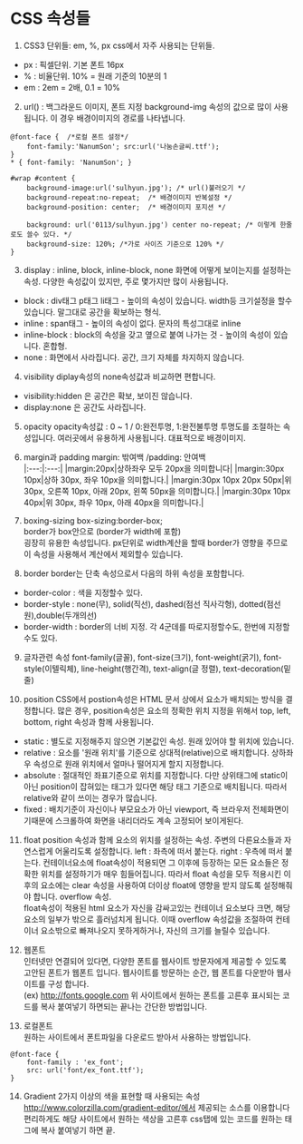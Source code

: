 # CSS 속성들 

1.	CSS3 단위들: em, %, px
css에서 자주 사용되는 단위들.
 - px : 픽셀단위. 기본 폰트 16px
 - % : 비율단위. 10% = 원래 기준의 10분의 1
 - em : 2em = 2배, 0.1 = 10%

2.	url() : 백그라운드 이미지, 폰트 지정
background-img 속성의 값으로 많이 사용됩니다. 이 경우 배경이미지의 경로를 나타냅니다.
```
@font-face {  /*로컬 폰트 설정*/
    font-family:'NanumSon'; src:url('나눔손글씨.ttf');
}
* { font-family: 'NanumSon'; }

#wrap #content {
    background-image:url('sulhyun.jpg'); /* url()불러오기 */
    background-repeat:no-repeat;  /* 배경이미지 반복설정 */
    background-position: center;  /* 배경이미지 포지션 */
    
    background: url('0113/sulhyun.jpg') center no-repeat; /* 이렇게 한줄로도 쓸수 있다. */
    background-size: 120%; /*가로 사이즈 기준으로 120% */
}
```
3.	display : inline, block, inline-block, none
화면에 어떻게 보이는지를 설정하는 속성. 다양한 속성값이 있지만, 주로 몇가지만 많이 사용됩니다. 

 - block : div태그 p태그 li태그 - 높이의 속성이 있습니다. width등 크기설정을 할수 있습니다. 말그대로 공간을 확보하는 형식.
 - inline : span태그 - 높이의 속성이 없다. 문자의 특성그대로 inline
 - inline-block : block의 속성을 갖고 옆으로 붙여 나가는 것 - 높이의 속성이 있습니다. 혼합형.
 - none : 화면에서 사라집니다. 공간, 크기 자체를 차지하지 않습니다.

4.	visibility
diplay속성의 none속성값과 비교하면 편합니다.
 - visibility:hidden 은 공간은 확보, 보이진 않습니다.
 - display:none 은 공간도 사라집니다.

5.	opacity
 opacity속성값 : 0 ~ 1 / 0:완전투명, 1:완전불투명 
투명도를 조절하는 속성입니다. 여러곳에서 유용하게 사용됩니다. 대표적으로 배경이미지.

6.	margin과 padding
margin: 밖여백 /padding: 안여백  
|:---:|:---:|
|margin:20px|상하좌우 모두 20px을 의미합니다|
|margin:30px 10px|상하 30px, 좌우 10px을 의미합니다.|
|margin:30px 10px 20px 50px|위 30px, 오른쪽 10px, 아래 20px, 왼쪽 50px을 의미합니다.|
|margin:30px 10px 40px|위 30px, 좌우 10px, 아래 40px을 의미합니다.|

7.	boxing-sizing 
box-sizing:border-box;  
border가 box안으로 (border가 width에 포함)  
굉장히 유용한 속성입니다. px단위로 width계산을 할때 border가 영향을 주므로 이 속성을 사용해서 계산에서 제외할수 있습니다.

8.	border
border는 단축 속성으로서 다음의 하위 속성을 포함합니다.
 - border-color : 색을 지정할수 있다.
 - border-style : none(무), solid(직선), dashed(점선 직사각형), dotted(점선 원),double(두개의선)
 - border-width : border의 너비 지정. 각 4군데를 따로지정할수도, 한번에 지정할수도 있다.

9.	글자관련 속성 
font-family(글꼴), font-size(크기), font-weight(굵기), font-style(이텔릭체), line-height(행간격), text-align(글 정렬), text-decoration(밑줄)

10.	position
CSS에서 postion속성은 HTML 문서 상에서 요소가 배치되는 방식을 결정합니다. 많은 경우, position속성은 요소의 정확한 위치 지정을 위해서 top, left, bottom, right 속성과 함께 사용됩니다. 
 - static : 별도로 지정해주지 않으면 기본값인 속성. 원래 있어야 할 위치에 있습니다.
 - relative : 요소를 '원래 위치'를 기준으로 상대적(relative)으로 배치합니다.
 상하좌우 속성으로 원래 위치에서 얼마나 떨어지게 할지 지정합니다.
 - absolute : 절대적인 좌표기준으로 위치를 지정합니다. 다만 상위태그에 static이 아닌 position이 잡혀있는 태그가 있다면 해당 태그 기준으로 배치됩니다. 따라서 relative와 같이 쓰이는 경우가 많습니다.
 - fixed : 배치기준이 자신이나 부모요소가 아닌 viewport, 즉 브라우저 전체화면이기때문에 스크롤하여 화면을 내리더라도 계속 고정되어 보이게된다.

11.	float
position 속성과 함께 요소의 위치를 설정하는 속성. 주변의 다른요소들과 자연스럽게 어울리도록 설정합니다.
left : 좌측에 떠서 붙는다. right : 우측에 떠서 붙는다.
컨테이너요소에 float속성이 적용되면 그 이후에 등장하는 모든 요소들은 정확한 위치를 설정하기가 매우 힘들어집니다. 따라서 float 속성을 모두 적용시킨 이후의 요소에는 clear 속성을 사용하여 더이상 float에 영향을 받지 않도록 설정해줘야 합니다.
overflow 속성.  
float속성이 적용된 html 요소가 자신을 감싸고있는 컨테이너 요소보다 크면, 해당 요소의 일부가 밖으로 흘러넘치게 됩니다. 이때 overflow 속성값을 조절하여 컨테이너 요소밖으로 빠져나오지 못하게하거나, 자신의 크기를 늘릴수 있습니다.

12.	웹폰트  
인터넷만 연결되어 있다면, 다양한 폰트를 웹사이트 방문자에게 제공할 수 있도록 고안된 폰트가 웹폰트 입니다. 웹사이트를 방문하는 순간, 웹 폰트를 다운받아 웹사이트를 구성 합니다.  
(ex) http://fonts.google.com
위 사이트에서 원하는 폰트를 고른후 표시되는 코드를 복사 붙여넣기 하면되는 끝나는 간단한 방법입니다.

13. 로컬폰트  
원하는 사이트에서 폰트파일을 다운로드 받아서 사용하는 방법입니다.
```
@font-face {
	font-family : 'ex_font';
	src: url('font/ex_font.ttf');
}
```
14.	Gradient
2가지 이상의 색을 표현할 때 사용되는 속성
http://www.colorzilla.com/gradient-editor/에서 제공되는 소스를 이용합니다
편리하게도 해당 사이트에서 원하는 색상을 고른후 css탭에 있는 코드를 원하는 태그에 복사 붙여넣기 하면 끝.









